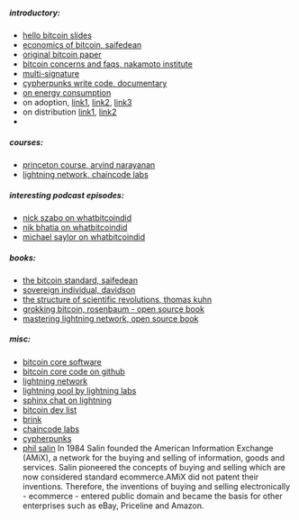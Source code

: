 
##### introductory:
* [hello bitcoin slides](https://www.hellobitco.in/)
* [economics of bitcoin, saifedean](https://www.youtube.com/watch?v=1WBrdLQhUrg)
* [original bitcoin paper](https://nakamotoinstitute.org/bitcoin/)
* [bitcoin concerns and faqs, nakamoto institute](https://nakamotoinstitute.org/mempool/)
* [multi-signature](https://en.bitcoin.it/wiki/Multisignature)
* [cypherpunks write code, documentary](https://www.youtube.com/playlist?list=PLBuns9Evn1w-T2RwqMhUnTZbTTe-M-g42)
* [on energy consumption](https://www.coindesk.com/the-last-word-on-bitcoins-energy-consumption?amp=1)
* on adoption, [link1](https://twitter.com/skwp/status/1335627976105467906), [link2](https://www.usefultulips.org/), [link3](https://www.blockchain.com/charts/hash-rate)
* on distribution [link1](https://twitter.com/LynAldenContact/status/1329547034886627329), [link2](https://coinmetrics.io/measuring-bitcoins-decentralization/)
* 

##### courses:
* [princeton course, arvind narayanan](https://www.coursera.org/learn/cryptocurrency)
* [lightning network, chaincode labs](https://github.com/chaincodelabs/lightning-curriculum)

##### interesting podcast episodes:
* [nick szabo on whatbitcoindid](https://www.whatbitcoindid.com/nick-szabo)
* [nik bhatia on whatbitcoindid](https://www.whatbitcoindid.com/podcast/nik-bhatia-on-bitcoin-is-a-response-to-central-banks)
* [michael saylor on whatbitcoindid](https://www.whatbitcoindid.com/podcast/bitcoin-in-the-boardroom)


##### books:
* [the bitcoin standard, saifedean](https://www.amazon.com/Bitcoin-Standard-Decentralized-Alternative-Central/dp/1119473861/ref=sr_1_1?dchild=1&keywords=saifedean&qid=1606007632&sr=8-1)
* [sovereign individual, davidson](https://www.amazon.com/Sovereign-Individual-Mastering-Transition-Information/dp/0684832720/ref=sr_1_2?crid=2TVFFKXB4U7IC&dchild=1&keywords=sovereign+individual&qid=1606007663&sprefix=sovereign+indiv%2Caps%2C370&sr=8-2)
* [the structure of scientific revolutions, thomas kuhn](https://www.amazon.com/Structure-Scientific-Revolutions-Thomas-Kuhn/dp/0226458083)
* [grokking bitcoin, rosenbaum - open source book](https://www.manning.com/books/grokking-bitcoin#toc)
* [mastering lightning network, open source book](https://github.com/lnbook/lnbook)




##### misc:
* [bitcoin core software](https://bitcoin.org/en/bitcoin-core/)
* [bitcoin core code on github](https://github.com/bitcoin/bitcoin)
* [lightning network](https://ln.guide/)
* [lightning pool by lightning labs](https://lightning.engineering/posts/2020-11-02-lightning-pool/)
* [sphinx chat on lightning](https://sphinx.chat/)
* [bitcoin dev list](https://bitcoindevlist.com/)
* [brink](https://brink.dev/)
* [chaincode labs](https://chaincode.com/)
* [cypherpunks](https://en.wikipedia.org/wiki/Cypherpunk)
* [phil salin](https://en.wikipedia.org/wiki/Phil_Salin)
In 1984 Salin founded the American Information Exchange (AMiX), a network for the buying and selling of information, goods and services. Salin pioneered the concepts of buying and selling which are now considered standard ecommerce.AMiX did not patent their inventions. Therefore, the inventions of buying and selling electronically - ecommerce - entered public domain and became the basis for other enterprises such as eBay, Priceline and Amazon.


